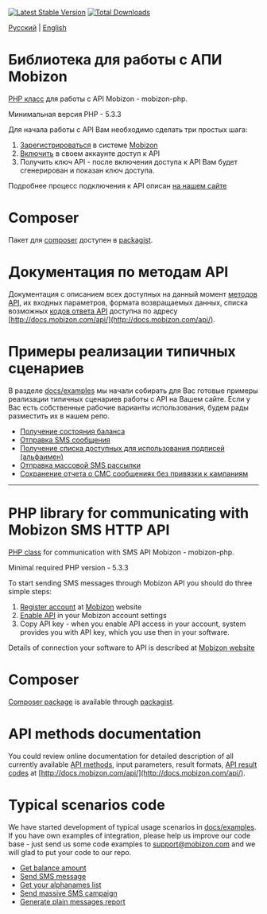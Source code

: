 [![Latest Stable Version](https://poser.pugx.org/mobizon/mobizon-php/v/stable)](https://packagist.org/packages/mobizon/mobizon-php)
[![Total Downloads](https://poser.pugx.org/mobizon/mobizon-php/downloads)](https://packagist.org/packages/mobizon/mobizon-php)

[Русский](#Библиотека-для-работы-с-АПИ-mobizon) | [English](#php-library-for-communicating-with-mobizon-sms-http-api)

# Библиотека для работы с АПИ Mobizon

[PHP класс](https://github.com/mobizon/mobizon-php/blob/master/src/MobizonApi.php) для работы с API Mobizon - mobizon-php.

Минимальная версия PHP - 5.3.3

Для начала работы с API Вам необходимо сделать три простых шага:

1. [Зарегистрироваться](https://mobizon.com/registrationcountries) в системе [Mobizon](https://mobizon.com/)
2. [Включить](https://mobizon.kz/bulk-sms/gateway/api#1) в своем аккаунте доступ к API
3. Получить ключ API - после включения доступа к API Вам будет сгенерирован и показан ключ доступа.

Подробнее процесс подключения к API описан [на нашем сайте](https://mobizon.kz/bulk-sms/gateway/api)

# Composer

Пакет для [composer](https://getcomposer.org/) доступен в [packagist](https://packagist.org/packages/mobizon/mobizon-php).

# Документация по методам API

Документация с описанием всех доступных на данный момент [методов API](http://docs.mobizon.com/api/), 
их входных параметров, формата возвращаемых данных, списка возможных 
[кодов ответа API](http://docs.mobizon.com/api/class-codes.ApiCodes.html) доступна по адресу [http://docs.mobizon.com/api/](http://docs.mobizon.com/api/).

# Примеры реализации типичных сценариев

В разделе [docs/examples](https://github.com/mobizon/mobizon-php/tree/master/docs/examples) мы начали собирать для Вас
готовые примеры реализации типичных сценариев работы с API на Вашем сайте. Если у Вас есть собственные рабочие
варианты использования, будем рады разместить их в нашем репо.

* [Получение состояния баланса](https://github.com/mobizon/mobizon-php/blob/master/docs/examples/balance.php)
* [Отправка SMS сообщения](https://github.com/mobizon/mobizon-php/blob/master/docs/examples/send_message.php)
* [Получение списка доступных для использования подписей (альфаимен)](https://github.com/mobizon/mobizon-php/blob/master/docs/examples/alphanames.php)
* [Отправка массовой SMS рассылки](https://github.com/mobizon/mobizon-php/blob/master/docs/examples/send_mass_sms_campaign.php)
* [Сохранение отчета о СМС сообщениях без привязки к кампаниям](https://github.com/mobizon/mobizon-php/blob/master/docs/examples/generate_messages_report_csv.php)

---

# PHP library for communicating with Mobizon SMS HTTP API

[PHP class](https://github.com/mobizon/mobizon-php/blob/master/src/MobizonApi.php) for communication with SMS API Mobizon - mobizon-php.

Minimal required PHP version - 5.3.3

To start sending SMS messages through Mobizon API you should do three simple steps:

1. [Register account](https://mobizon.com/registrationcountries) at [Mobizon](https://mobizon.com/) website
2. [Enable API](https://mobizon.kz/bulk-sms/gateway/api#1) in your Mobizon account settings
3. Copy API key - when you enable API access in your account, system provides you with API key, which you use then in your software.

Details of connection your software to API is described at  [Mobizon website](https://mobizon.kz/bulk-sms/gateway/api)

# Composer

[Composer package](https://getcomposer.org/) is available through [packagist](https://packagist.org/packages/mobizon/mobizon-php).

# API methods documentation

You could review online documentation for detailed description of all currently available [API methods](http://docs.mobizon.com/api/), 
input parameters, result formats, [API result codes](http://docs.mobizon.com/api/class-codes.ApiCodes.html) at [http://docs.mobizon.com/api/](http://docs.mobizon.com/api/).

# Typical scenarios code

We have started development of typical usage scenarios in [docs/examples](https://github.com/mobizon/mobizon-php/tree/master/docs/examples).
If you have own examples of integration, please help us improve our code base - just send us some code examples to support@mobizon.com and we will glad to put your code to our repo. 

* [Get balance amount](https://github.com/mobizon/mobizon-php/blob/master/docs/examples/balance.php)
* [Send SMS message](https://github.com/mobizon/mobizon-php/blob/master/docs/examples/send_message.php)
* [Get your alphanames list](https://github.com/mobizon/mobizon-php/blob/master/docs/examples/alphanames.php)
* [Send massive SMS campaign](https://github.com/mobizon/mobizon-php/blob/master/docs/examples/send_mass_sms_campaign.php)
* [Generate plain messages report](https://github.com/mobizon/mobizon-php/blob/master/docs/examples/generate_messages_report_csv.php)
